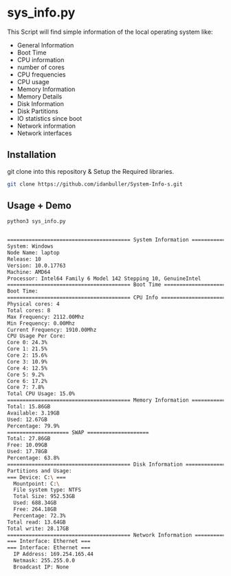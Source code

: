 # sys_info.py

This Script will find simple information of the local operating system like:
- General Information
- Boot Time
- CPU information
- number of cores
- CPU frequencies
- CPU usage
- Memory Information
- Memory Details
- Disk Information
- Disk Partitions
- IO statistics since boot
- Network information
- Network interfaces

## Installation

git clone into this repository & Setup the Required libraries.

```bash
git clone https://github.com/idanbuller/System-Info-s.git
```

## Usage + Demo

```bash
python3 sys_info.py


======================================== System Information ========================================
System: Windows
Node Name: laptop
Release: 10
Version: 10.0.17763
Machine: AMD64
Processor: Intel64 Family 6 Model 142 Stepping 10, GenuineIntel
======================================== Boot Time ========================================
Boot Time: 
======================================== CPU Info ========================================
Physical cores: 4
Total cores: 8
Max Frequency: 2112.00Mhz
Min Frequency: 0.00Mhz
Current Frequency: 1910.00Mhz
CPU Usage Per Core:
Core 0: 24.3%
Core 1: 21.5%
Core 2: 15.6%
Core 3: 10.9%
Core 4: 12.5%
Core 5: 9.2%
Core 6: 17.2%
Core 7: 7.8%
Total CPU Usage: 15.0%
======================================== Memory Information ========================================
Total: 15.86GB
Available: 3.19GB
Used: 12.67GB
Percentage: 79.9%
==================== SWAP ====================
Total: 27.86GB
Free: 10.09GB
Used: 17.78GB
Percentage: 63.8%
======================================== Disk Information ========================================
Partitions and Usage:
=== Device: C:\ ===
  Mountpoint: C:\
  File system type: NTFS
  Total Size: 952.53GB
  Used: 688.34GB
  Free: 264.18GB
  Percentage: 72.3%
Total read: 13.64GB
Total write: 28.17GB
======================================== Network Information ========================================
=== Interface: Ethernet ===
=== Interface: Ethernet ===
  IP Address: 169.254.165.44
  Netmask: 255.255.0.0
  Broadcast IP: None
```
